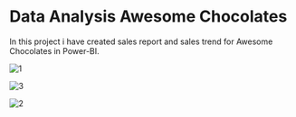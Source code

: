 <h1> Data Analysis Awesome Chocolates </h1>

In this project i have created sales report and sales trend for Awesome Chocolates in Power-BI.


![1](https://user-images.githubusercontent.com/54960609/172932359-dd1f65c3-f51d-4611-abb6-d36a04c92d21.PNG)

![3](https://user-images.githubusercontent.com/54960609/172932390-4c719029-e322-45dc-adbf-28eab085c2f9.PNG)

![2](https://user-images.githubusercontent.com/54960609/172932425-c2133813-abc1-4a4a-b753-dba47d6a3e97.PNG)

